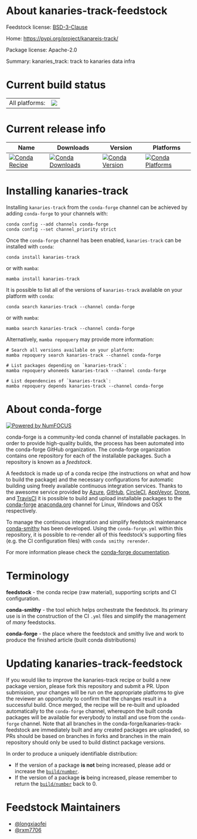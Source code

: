 About kanaries-track-feedstock
==============================

Feedstock license: [BSD-3-Clause](https://github.com/conda-forge/kanaries-track-feedstock/blob/main/LICENSE.txt)

Home: https://pypi.org/project/kanareis-track/

Package license: Apache-2.0

Summary: kanaries_track: track to kanaries data infra

Current build status
====================


<table><tr><td>All platforms:</td>
    <td>
      <a href="https://dev.azure.com/conda-forge/feedstock-builds/_build/latest?definitionId=21026&branchName=main">
        <img src="https://dev.azure.com/conda-forge/feedstock-builds/_apis/build/status/kanaries-track-feedstock?branchName=main">
      </a>
    </td>
  </tr>
</table>

Current release info
====================

| Name | Downloads | Version | Platforms |
| --- | --- | --- | --- |
| [![Conda Recipe](https://img.shields.io/badge/recipe-kanaries--track-green.svg)](https://anaconda.org/conda-forge/kanaries-track) | [![Conda Downloads](https://img.shields.io/conda/dn/conda-forge/kanaries-track.svg)](https://anaconda.org/conda-forge/kanaries-track) | [![Conda Version](https://img.shields.io/conda/vn/conda-forge/kanaries-track.svg)](https://anaconda.org/conda-forge/kanaries-track) | [![Conda Platforms](https://img.shields.io/conda/pn/conda-forge/kanaries-track.svg)](https://anaconda.org/conda-forge/kanaries-track) |

Installing kanaries-track
=========================

Installing `kanaries-track` from the `conda-forge` channel can be achieved by adding `conda-forge` to your channels with:

```
conda config --add channels conda-forge
conda config --set channel_priority strict
```

Once the `conda-forge` channel has been enabled, `kanaries-track` can be installed with `conda`:

```
conda install kanaries-track
```

or with `mamba`:

```
mamba install kanaries-track
```

It is possible to list all of the versions of `kanaries-track` available on your platform with `conda`:

```
conda search kanaries-track --channel conda-forge
```

or with `mamba`:

```
mamba search kanaries-track --channel conda-forge
```

Alternatively, `mamba repoquery` may provide more information:

```
# Search all versions available on your platform:
mamba repoquery search kanaries-track --channel conda-forge

# List packages depending on `kanaries-track`:
mamba repoquery whoneeds kanaries-track --channel conda-forge

# List dependencies of `kanaries-track`:
mamba repoquery depends kanaries-track --channel conda-forge
```


About conda-forge
=================

[![Powered by
NumFOCUS](https://img.shields.io/badge/powered%20by-NumFOCUS-orange.svg?style=flat&colorA=E1523D&colorB=007D8A)](https://numfocus.org)

conda-forge is a community-led conda channel of installable packages.
In order to provide high-quality builds, the process has been automated into the
conda-forge GitHub organization. The conda-forge organization contains one repository
for each of the installable packages. Such a repository is known as a *feedstock*.

A feedstock is made up of a conda recipe (the instructions on what and how to build
the package) and the necessary configurations for automatic building using freely
available continuous integration services. Thanks to the awesome service provided by
[Azure](https://azure.microsoft.com/en-us/services/devops/), [GitHub](https://github.com/),
[CircleCI](https://circleci.com/), [AppVeyor](https://www.appveyor.com/),
[Drone](https://cloud.drone.io/welcome), and [TravisCI](https://travis-ci.com/)
it is possible to build and upload installable packages to the
[conda-forge](https://anaconda.org/conda-forge) [anaconda.org](https://anaconda.org/)
channel for Linux, Windows and OSX respectively.

To manage the continuous integration and simplify feedstock maintenance
[conda-smithy](https://github.com/conda-forge/conda-smithy) has been developed.
Using the ``conda-forge.yml`` within this repository, it is possible to re-render all of
this feedstock's supporting files (e.g. the CI configuration files) with ``conda smithy rerender``.

For more information please check the [conda-forge documentation](https://conda-forge.org/docs/).

Terminology
===========

**feedstock** - the conda recipe (raw material), supporting scripts and CI configuration.

**conda-smithy** - the tool which helps orchestrate the feedstock.
                   Its primary use is in the construction of the CI ``.yml`` files
                   and simplify the management of *many* feedstocks.

**conda-forge** - the place where the feedstock and smithy live and work to
                  produce the finished article (built conda distributions)


Updating kanaries-track-feedstock
=================================

If you would like to improve the kanaries-track recipe or build a new
package version, please fork this repository and submit a PR. Upon submission,
your changes will be run on the appropriate platforms to give the reviewer an
opportunity to confirm that the changes result in a successful build. Once
merged, the recipe will be re-built and uploaded automatically to the
`conda-forge` channel, whereupon the built conda packages will be available for
everybody to install and use from the `conda-forge` channel.
Note that all branches in the conda-forge/kanaries-track-feedstock are
immediately built and any created packages are uploaded, so PRs should be based
on branches in forks and branches in the main repository should only be used to
build distinct package versions.

In order to produce a uniquely identifiable distribution:
 * If the version of a package **is not** being increased, please add or increase
   the [``build/number``](https://docs.conda.io/projects/conda-build/en/latest/resources/define-metadata.html#build-number-and-string).
 * If the version of a package **is** being increased, please remember to return
   the [``build/number``](https://docs.conda.io/projects/conda-build/en/latest/resources/define-metadata.html#build-number-and-string)
   back to 0.

Feedstock Maintainers
=====================

* [@longxiaofei](https://github.com/longxiaofei/)
* [@rxm7706](https://github.com/rxm7706/)

